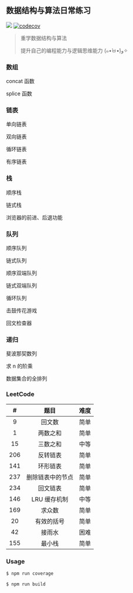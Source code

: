 ## 数据结构与算法日常练习

![](https://travis-ci.org/RetroAstro/data-structures-and-algorithms.svg?branch=master) [![codecov](https://codecov.io/gh/RetroAstro/data-structures-and-algorithms/branch/master/graph/badge.svg)](https://codecov.io/gh/RetroAstro/data-structures-and-algorithms)  

> 重学数据结构与算法
>
> 提升自己的编程能力与逻辑思维能力  (๑•̀ㅂ•́)و✧

### 数组

concat 函数

splice 函数

### 链表

单向链表

双向链表

循环链表

有序链表

### 栈

顺序栈

链式栈

浏览器的前进、后退功能

### 队列

顺序队列

链式队列

顺序双端队列

链式双端队列

循环队列

击鼓传花游戏

回文检查器

### 递归

斐波那契数列

求 n 的阶乘

数据集合的全排列 

### LeetCode

| # | 题目 | 难度 |
|:-:| :-: | :--: |
| 9 | 回文数 | 简单 |
| 1 | 两数之和 | 简单 |
| 15 | 三数之和 | 中等 |
| 206 | 反转链表 | 简单 |
| 141 | 环形链表 | 简单 |
| 237 | 删除链表中的节点 | 简单 |
| 234 | 回文链表 | 简单 |
| 146 | LRU 缓存机制 | 中等 |
| 169 | 求众数 | 简单 |
| 20 | 有效的括号 | 简单 |
| 42 | 接雨水 | 困难 |
| 155 | 最小栈 | 简单 |

### Usage 

```bash
$ npm run coverage

$ npm run build
```

